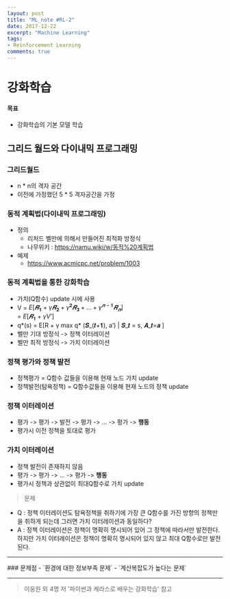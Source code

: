 ```yaml
---
layout: post
title: "ML_note #RL-2"
date: 2017-12-22
excerpt: "Machine Learning"
tags:
- Reinforcement Learning
comments: true
---
```


# 강화학습

#### 목표
- 강화학습의 기본 모델 학습

## 그리드 월드와 다이내믹 프로그래밍
### 그리드월드
- n * n의 격자 공간
- 이전에 가정했던 5 * 5 격자공간을 가정

### 동적 계획법(다이내믹 프로그래밍)
- 정의
  - 리처드 벨만에 의해서 만들어진 최적화 방정식
  - 나무위키 : https://namu.wiki/w/동적%20계획법
- 예제
  - https://www.acmicpc.net/problem/1003

### 동적 계획법을 통한 강화학습
- 가치(Q함수) update 시에 사용
-  V 	=  $E[𝑹_𝟏  + γ 𝑹_𝟐 + γ^𝟐 𝑹_𝟑   + … + γ^{𝒏−𝟏} 𝑹_𝒏]$<br>
  	=   $E[𝑹_𝟏 + γV’]$
-  q*(s)  	= E[R + γ max q* (𝑺_(𝒕+𝟏), a’) | 𝑺_𝒕 = s, 𝑨_𝒕=𝒂 ]
- 벨만 기대 방정식 -> 정책 이터레이션
- 벨만 최적 방정식 -> 가치 이터레이션

### 정책 평가와 정책 발전
- 정책평가 = Q함수 값들을 이용해 현재 노드 가치 update
- 정책발전(탐욕정책) = Q함수값들을 이용해 현재 노드의 정책 update

### 정책 이터레이션
- 평가 -> 평가 -> 발전 -> 평가 -> ... -> 평가 -> **행동**
- 평가시 이전 정책을 토대로 평가

### 가치 이터레이션
- 정책 발전이 존재하지 않음
- 평가 -> 평가 ->  ... -> 평가 -> **행동**
-  평가시 정책과 상관없이 최대Q함수로 가치 update

>문제
- Q : 정책 이터레이션도 탐욕정책을 취하기에 가장 큰 Q함수를 가진 방향의 정책만을 취하게 되는데 그러면 가치 이터레이션과 동일하다?
- A : 정책 이터레이션은 정책이 명확히 명시되어 있어 그 정책에 따라서만 발전한다.
하지만 가치 이터레이션은 정책이 명확히 명시되어 있지 않고 최대 Q함수로만 발전된다.


<hr/>
### 문제점
- `환경에 대한 정보부족 문제`
- `계산복잡도가 높다는 문제`

<hr/>

> 이웅원 외 4명 저 '파이썬과 케라스로 배우는 강화학습' 참고

